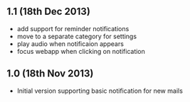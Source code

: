 ## 1.1 (18th Dec 2013)

  - add support for reminder notifications
  - move to a separate category for settings
  - play audio when notificaion appears
  - focus webapp when clicking on notification

## 1.0 (18th Nov 2013)

  - Initial version supporting basic notification for new mails